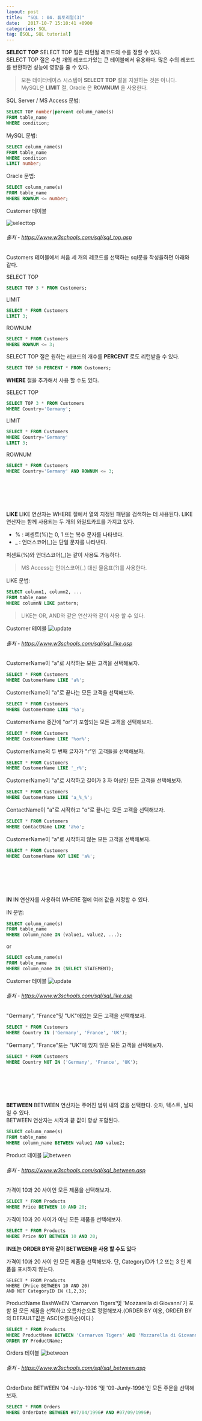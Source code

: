 ```yaml
---
layout: post
title:  "SQL : 04. 튜토리얼(3)"
date:   2017-10-7 15:10:41 +0900
categories: SQL
tag: [SQL, SQL tutorial]
---
```


**SELECT TOP**
SELECT TOP 절은 리턴될 레코드의 수를 정할 수 있다.<br>
SELECT TOP 절은 수천 개의 레코드가있는 큰 테이블에서 유용하다. 많은 수의 레코드를 반환하면 성능에 영향을 줄 수 있다.


> 모든 데이터베이스 시스템이 **SELECT TOP** 절을 지원하는 것은 아니다. MySQL은 **LIMIT** 절, Oracle 은 **ROWNUM** 을 사용한다.

SQL Server / MS Access 문법:

```sql
SELECT TOP number|percent column_name(s)
FROM table_name
WHERE condition;
```

MySQL 문법:

```sql
SELECT column_name(s)
FROM table_name
WHERE condition
LIMIT number;
```

Oracle 문법:

```sql
SELECT column_name(s)
FROM table_name
WHERE ROWNUM <= number;
```

Customer 테이블

![selecttop](../../../../assets/media/images/sql-004/selecttop00.png)
###### 출처 - https://www.w3schools.com/sql/sql_top.asp

Customers 테이블에서 처음 세 개의 레코드를 선택하는 sql문을 작성을하면 아래와 같다.<br>

SELECT TOP

```sql
SELECT TOP 3 * FROM Customers;
```

LIMIT

```sql
SELECT * FROM Customers
LIMIT 3;
```

ROWNUM

```sql
SELECT * FROM Customers
WHERE ROWNUM <= 3;
```

SELECT TOP 절은 원하는 레코드의 개수를 **PERCENT** 로도 리턴받을 수 있다.

```sql
SELECT TOP 50 PERCENT * FROM Customers;
```

**WHERE** 절을 추가해서 사용 할 수도 있다.

SELECT TOP

```sql
SELECT TOP 3 * FROM Customers
WHERE Country='Germany';
```

LIMIT

```sql
SELECT * FROM Customers
WHERE Country='Germany'
LIMIT 3;
```

ROWNUM

```sql
SELECT * FROM Customers
WHERE Country='Germany' AND ROWNUM <= 3;
```

<br><br><br><br>

**LIKE**
LIKE 연산자는 WHERE 절에서 열의 지정된 패턴을 검색하는 데 사용된다. LIKE 연산자는 함께 사용되는 두 개의 와일드카드를 가지고 있다.

- % : 퍼센트(%)는 0, 1 또는 복수 문자를 나타낸다.
- _ : 언더스코어(\_)는 단일 문자를 나타낸다.

퍼센트(%)와 언더스코어(\_)는 같이 사용도 가능하다.

> MS Access는 언더스코어(\_) 대신 물음표(?)를 사용한다.

LIKE 문법:

```sql
SELECT column1, column2, ...
FROM table_name
WHERE columnN LIKE pattern;
```

> LIKE는 OR, AND와 같은 연산자와 같이 사용 할 수 있다.

Customer 테이블
![update](../../../../assets/media/images/sql-003/update00.png)
###### 출처 - https://www.w3schools.com/sql/sql_like.asp

CustomerName이 "a"로 시작하는 모든 고객을 선택해보자.

```sql
SELECT * FROM Customers
WHERE CustomerName LIKE 'a%';
```

CustomerName이 "a"로 끝나는 모든 고객을 선택해보자.

```sql
SELECT * FROM Customers
WHERE CustomerName LIKE '%a';
```

CustomerName 중간에 "or"가 포함되는 모든 고객을 선택해보자.

```sql
SELECT * FROM Customers
WHERE CustomerName LIKE '%or%';
```

CustomerName의 두 번째 글자가 "r"인 고객들을 선택해보자.

```sql
SELECT * FROM Customers
WHERE CustomerName LIKE '_r%';
```

CustomerName이 "a"로 시작하고 길이가 3 자 이상인 모든 고객을 선택해보자.

```sql
SELECT * FROM Customers
WHERE CustomerName LIKE 'a_%_%';
```

ContactName이 "a"로 시작하고 "o"로 끝나는 모든 고객을 선택해보자.

```sql
SELECT * FROM Customers
WHERE ContactName LIKE 'a%o';
```

CustomerName이 "a"로 시작하지 않는 모든 고객을 선택해보자.

```sql
SELECT * FROM Customers
WHERE CustomerName NOT LIKE 'a%';
```

<br><br><br><br>

**IN**
IN 연산자를 사용하여 WHERE 절에 여러 값을 지정할 수 있다.<br>

IN 문법:

```sql
SELECT column_name(s)
FROM table_name
WHERE column_name IN (value1, value2, ...);
```

or

```sql
SELECT column_name(s)
FROM table_name
WHERE column_name IN (SELECT STATEMENT);
```

Customer 테이블
![update](../../../../assets/media/images/sql-003/update00.png)
###### 출처 - https://www.w3schools.com/sql/sql_like.asp

"Germany", "France"및 "UK"에있는 모든 고객을 선택해보자.

```sql
SELECT * FROM Customers
WHERE Country IN ('Germany', 'France', 'UK');
```

"Germany", "France"또는 "UK"에 있지 않은 모든 고객을 선택해보자.

```sql
SELECT * FROM Customers
WHERE Country NOT IN ('Germany', 'France', 'UK');
```

<br><br><br><br>

**BETWEEN**
BETWEEN 연산자는 주어진 범위 내의 값을 선택한다. 숫자, 텍스트, 날짜 일 수 있다.<br>
BETWEEN 연산자는 시작과 끝 값이 항상 포함된다.

```sql
SELECT column_name(s)
FROM table_name
WHERE column_name BETWEEN value1 AND value2;
```

Product 테이블
![between](../../../../assets/media/images/sql-004/between00.png)
###### 출처 - https://www.w3schools.com/sql/sql_between.asp

가격이 10과 20 사이인 모든 제품을 선택해보자.

```sql
SELECT * FROM Products
WHERE Price BETWEEN 10 AND 20;
```

가격이 10과 20 사이가 아닌 모든 제품을 선택해보자.

```sql
SELECT * FROM Products
WHERE Price NOT BETWEEN 10 AND 20;
```

**IN또는 ORDER BY와 같이 BETWEEN을 사용 할 수도 있다**

가격이 10과 20 사이 인 모든 제품을 선택해보자. 단, CategoryID가 1,2 또는 3 인 제품을 표시하지 않는다.

```
SELECT * FROM Products
WHERE (Price BETWEEN 10 AND 20)
AND NOT CategoryID IN (1,2,3);
```

ProductName BashWeEN 'Carnarvon Tigers'및 'Mozzarella di Giovanni'가 포함 된 모든 제품을 선택하고 오름차순으로 정렬해보자.(ORDER BY 이용, ORDER BY의 DEFAULT값은 ASC(오름차순)이다.)

```sql
SELECT * FROM Products
WHERE ProductName BETWEEN 'Carnarvon Tigers' AND 'Mozzarella di Giovanni'
ORDER BY ProductName;
```

Orders 테이블
![between](../../../../assets/media/images/sql-004/between01.png)
###### 출처 - https://www.w3schools.com/sql/sql_between.asp

OrderDate BETWEEN '04 -July-1996 '및 '09-Junly-1996'인 모든 주문을 선택해보자.

```sql
SELECT * FROM Orders
WHERE OrderDate BETWEEN #07/04/1996# AND #07/09/1996#;
```
